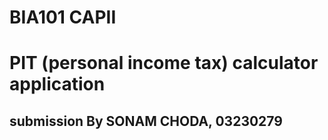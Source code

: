 # BIA101 CAPII
# PIT (personal income tax) calculator application

## submission By SONAM CHODA, 03230279